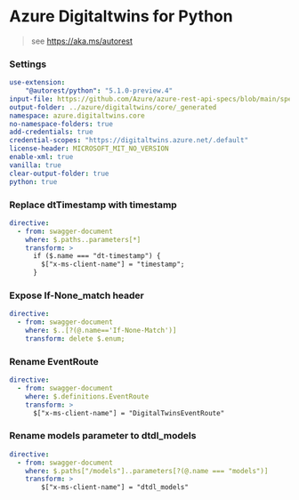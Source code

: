 # Azure Digitaltwins for Python

> see https://aka.ms/autorest

### Settings
``` yaml
use-extension:
    "@autorest/python": "5.1.0-preview.4"
input-file: https://github.com/Azure/azure-rest-api-specs/blob/main/specification/digitaltwins/data-plane/Microsoft.DigitalTwins/preview/2021-06-30-preview/digitaltwins.json
output-folder: ../azure/digitaltwins/core/_generated
namespace: azure.digitaltwins.core
no-namespace-folders: true
add-credentials: true
credential-scopes: "https://digitaltwins.azure.net/.default"
license-header: MICROSOFT_MIT_NO_VERSION
enable-xml: true
vanilla: true
clear-output-folder: true
python: true
```

### Replace dtTimestamp with timestamp

```yaml
directive:
  - from: swagger-document
    where: $.paths..parameters[*]
    transform: >
      if ($.name === "dt-timestamp") {
        $["x-ms-client-name"] = "timestamp";
      }
```

### Expose If-None_match header

```yaml
directive:
  - from: swagger-document
    where: $..[?(@.name=='If-None-Match')]
    transform: delete $.enum;
```

### Rename EventRoute

```yaml
directive:
  - from: swagger-document
    where: $.definitions.EventRoute
    transform: >
      $["x-ms-client-name"] = "DigitalTwinsEventRoute"
```

### Rename models parameter to dtdl_models

```yaml
directive:
  - from: swagger-document
    where: $.paths["/models"]..parameters[?(@.name === "models")] 
    transform: >
        $["x-ms-client-name"] = "dtdl_models"
```

